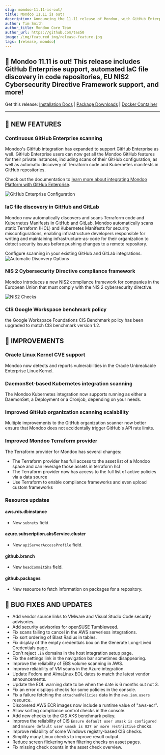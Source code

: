 ```yaml
---
slug: mondoo-11.11-is-out/
title: Mondoo 11.11 is out!
description: Announcing the 11.11 release of Mondoo, with GitHub Enterprise support, automated IaC file discovery in code repositories, EU NIS2 Cybersecurity Directive Framework support, and more!
author: Tim Smith
author_title: Mondoo Core Team
author_url: https://github.com/tas50
image: /img/featured_img/release-feature.jpg
tags: [release, mondoo]
---
```


## 🥳 Mondoo 11.11 is out! This release includes GitHub Enterprise support, automated IaC file discovery in code repositories, EU NIS2 Cybersecurity Directive Framework support, and more!

Get this release: [Installation Docs](https://mondoo.com/docs/cnspec/) | [Package Downloads](https://releases.mondoo.com/cnspec/) | [Docker Container](https://hub.docker.com/r/mondoo/cnspec)

---

## 🎉 NEW FEATURES

### Continuous GitHub Enterprise scanning

Mondoo's GitHub integration has expanded to support GitHub Enterprise as well. GitHub Enterprise users can now get all the Mondoo GitHub features for their private instances, including scans of their GitHub configuration, as well as automatic discovery of Terraform code and Kubernetes manifests in GitHub repositories.

Check out the documentation to [learn more about integrating Mondoo Platform with GitHub Enterprise](https://mondoo.com/docs/platform/infra/saas/github/).

![GitHub Enterprise Configuration](/img/releases/2024-07-02-mondoo-11.11-is-out/gh-top.png)

### IaC file discovery in GitHub and GitLab

Mondoo now automatically discovers and scans Terraform code and Kubernetes Manifests in GitHub and GitLab. Mondoo automatically scans static Terraform (HCL) and Kubernetes Manifests for security misconfigurations, enabling infrastructure developers responsible for writing and maintaining infrastructure-as-code for their organization to detect security issues before pushing changes to a remote repository.

Configure scanning in your existing GitHub and GitLab integrations.
![Automatic Discovery Options](/img/releases/2024-07-02-mondoo-11.11-is-out/automatic_discovery.png)

### NIS 2 Cybersecurity Directive compliance framework

Mondoo introduces a new NIS2 compliance framework for companies in the European Union that must comply with the NIS 2 cybersecurity directive.

![NIS2 Checks](/img/releases/2024-07-02-mondoo-11.11-is-out/nis-2.png)

### CIS Google Workspace benchmark policy

the Google Workspace Foundations CIS Benchmark policy has been upgraded to match CIS benchmark version 1.2.

## 🧹 IMPROVEMENTS

### Oracle Linux Kernel CVE support

Mondoo now detects and reports vulnerabilities in the Oracle Unbreakable Enterprise Linux Kernel.

### DaemonSet-based Kubernetes integration scanning

The Mondoo Kubernetes integration now supports running as either a DaemonSet, a Deployment or a Cronjob, depending on your needs.

### Improved GitHub organization scanning scalability

Multiple improvements to the GitHub organization scanner now better ensure that Mondoo does not accidentally trigger GitHub's API rate limits.

### Improved Mondoo Terraform provider

The Terraform provider for Mondoo has several changes:

- The Terraform provider has full access to the asset list of a Mondoo space and can leverage those assets in terraform hcl
- The Terraform provider now has access to the full list of active policies via a data source
- Use Terraform to enable compliance frameworks and even upload custom frameworks

### Resource updates

#### aws.rds.dbinstance

- New `subnets` field.

#### azure.subscription.aksService.cluster

- New `apiServerAccessProfile` field.

#### github.branch

- New `headCommitSha` field.

#### github.packages

- New resource to fetch information on packages for a repository.

## 🐛 BUG FIXES AND UPDATES

- Add vendor source links to VMware and Visual Studio Code security advisories.
- Add security advisories for openSUSE Tumbleweed.
- Fix scans failing to cancel in the AWS serverless integrations.
- Fix sort ordering of Blast Radius in tables.
- Fix display of the empty credentials box on the Generate Long-Lived Credentials page.
- Don't reject `.in` domains in the host integration setup page.
- Fix the settings link in the navigation bar sometimes disappearing.
- Improve the reliability of EBS volume scanning in AWS.
- Improve reliability of VM scans in the Azure integration.
- Update Fedora and AlmaLinux EOL dates to match the latest vendor announcements.
- Update the EOL warning date to be when the date is 6 months out not 3.
- Fix an error displays checks for some policies in the console.
- Fix a failure fetching the `attachedPolicies` data in the `aws.iam.users` resource.
- Discovered AWS ECR images now include a runtime value of "aws-ecr".
- Allow sorting compliance control checks in the console.
- Add new checks to the CIS AKS benchmark policy.
- Improve the reliability of CIS `Ensure default user umask is configured` and `Ensure default user umask is 027 or more restrictive` checks.
- Improve reliability of some Windows registry-based CIS checks.
- Simplify many Linux checks to improve result output.
- Reduce screen flickering when filtering checks on asset pages.
- Fix missing check counts in the asset check overview.
